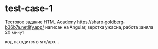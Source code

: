 # test-case-1
Тестовое задание HTML Academy
https://sharp-goldberg-b36b7a.netlify.app/
написан на Angular, верстка ужасна, работа заняла 20 минут

код находится в src/app... 